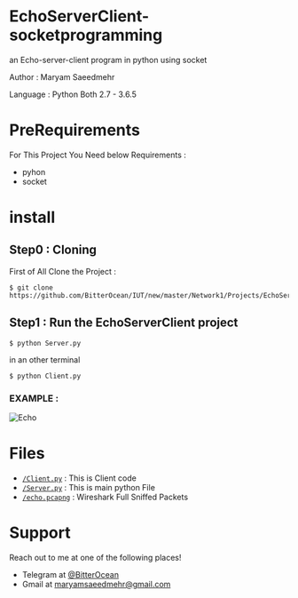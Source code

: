# EchoServerClient-socketprogramming
an Echo-server-client program in python using socket

Author : Maryam Saeedmehr

Language : Python Both 2.7 - 3.6.5


# **PreRequirements**

For This Project You Need below Requirements :
- pyhon
- socket

# **install**
## Step0 : Cloning

First of All Clone the Project : 

```shell
$ git clone https://github.com/BitterOcean/IUT/new/master/Network1/Projects/EchoServerClient.git
```

## Step1 : Run the EchoServerClient project

```shell
$ python Server.py
```

in an other terminal
```shell
$ python Client.py
```

### EXAMPLE :


![Echo](https://user-images.githubusercontent.com/49061503/55616196-85a6ce80-57a6-11e9-8d15-7c9b0595467b.gif)


# **Files**

- <a href="https://github.com/BitterOcean/IUT/new/master/Network1/Projects/EchoServerClient/blob/master/Client.py">`/Client.py`</a> : This is Client code
- <a href="https://github.com/BitterOcean/IUT/new/master/Network1/Projects/EchoServerClient/blob/master/Server.py">`/Server.py`</a> : This is main python File
- <a href="https://github.com/BitterOcean/IUT/new/master/Network1/Projects/EchoServerClient/blob/master/echo.pcapng">`/echo.pcapng`</a> : Wireshark Full Sniffed Packets


# **Support**

Reach out to me at one of the following places!

- Telegram at <a href="https://t.me/BitterOcean" target="_blank">@BitterOcean</a>
- Gmail at <a href="mailto:maryamsaeedmehr@gmail.com" target="_blank">maryamsaeedmehr@gmail.com</a>
